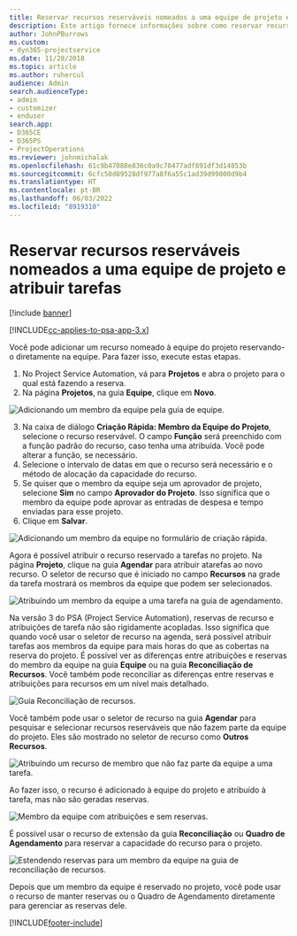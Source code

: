```yaml
---
title: Reservar recursos reserváveis nomeados a uma equipe de projeto e atribuir tarefas
description: Este artigo fornece informações sobre como reservar recursos nomeados para equipes de projeto e atribuí-los a tarefas.
author: JohnPBurrows
ms.custom:
- dyn365-projectservice
ms.date: 11/28/2018
ms.topic: article
ms.author: ruhercul
audience: Admin
search.audienceType:
- admin
- customizer
- enduser
search.app:
- D365CE
- D365PS
- ProjectOperations
ms.reviewer: johnmichalak
ms.openlocfilehash: 61c9b47088e836c0a9c78477adf891df3d14853b
ms.sourcegitcommit: 6cfc50d89528df977a8f6a55c1ad39d99800d9b4
ms.translationtype: HT
ms.contentlocale: pt-BR
ms.lasthandoff: 06/03/2022
ms.locfileid: "8919310"
---
```

# <a name="book-named-bookable-resources-to-a-project-team-and-assign-tasks"></a>Reservar recursos reserváveis nomeados a uma equipe de projeto e atribuir tarefas 

[!include [banner](../includes/psa-now-project-operations.md)]

[!INCLUDE[cc-applies-to-psa-app-3.x](../includes/cc-applies-to-psa-app-3x.md)]

Você pode adicionar um recurso nomeado à equipe do projeto reservando-o diretamente na equipe. Para fazer isso, execute estas etapas.

1. No Project Service Automation, vá para **Projetos** e abra o projeto para o qual está fazendo a reserva.
2. Na página **Projetos**, na guia **Equipe**, clique em **Novo**. 

![Adicionando um membro da equipe pela guia de equipe.](media/RM-how-to-1.png)

3. Na caixa de diálogo **Criação Rápida: Membro da Equipe do Projeto**, selecione o recurso reservável. O campo **Função** será preenchido com a função padrão do recurso, caso tenha uma atribuída. Você pode alterar a função, se necessário. 
4. Selecione o intervalo de datas em que o recurso será necessário e o método de alocação da capacidade do recurso. 
5. Se quiser que o membro da equipe seja um aprovador de projeto, selecione **Sim** no campo **Aprovador do Projeto**. Isso significa que o membro da equipe pode aprovar as entradas de despesa e tempo enviadas para esse projeto. 
6. Clique em **Salvar**.

![Adicionando um membro da equipe no formulário de criação rápida.](media/RM-how-to-2.png)


Agora é possível atribuir o recurso reservado a tarefas no projeto. Na página **Projeto**, clique na guia **Agendar** para atribuir atarefas ao novo recurso. O seletor de recurso que é iniciado no campo **Recursos** na grade da tarefa mostrará os membros da equipe que podem ser selecionados.

![Atribuindo um membro da equipe a uma tarefa na guia de agendamento.](media/RM-how-to-3.png)

Na versão 3 do PSA (Project Service Automation), reservas de recurso e atribuições de tarefa não são rigidamente acopladas. Isso significa que quando você usar o seletor de recurso na agenda, será possível atribuir tarefas aos membros da equipe para mais horas do que as cobertas na reserva do projeto.
É possível ver as diferenças entre atribuições e reservas do membro da equipe na guia **Equipe** ou na guia **Reconciliação de Recursos**. Você também pode reconciliar as diferenças entre reservas e atribuições para recursos em um nível mais detalhado.

![Guia Reconciliação de recursos.](media/RM-how-to-4.png)

Você também pode usar o seletor de recurso na guia **Agendar** para pesquisar e selecionar recursos reserváveis que não fazem parte da equipe do projeto. Eles são mostrado no seletor de recurso como **Outros Recursos**.

![Atribuindo um recurso de membro que não faz parte da equipe a uma tarefa.](media/RM-how-to-5.png)

Ao fazer isso, o recurso é adicionado à equipe do projeto e atribuído à tarefa, mas não são geradas reservas.

![Membro da equipe com atribuições e sem reservas.](media/RM-how-to-6.png)

É possível usar o recurso de extensão da guia **Reconciliação** ou **Quadro de Agendamento** para reservar a capacidade do recurso para o projeto.

![Estendendo reservas para um membro da equipe na guia de reconciliação de recursos.](media/RM-how-to-7.png)

Depois que um membro da equipe é reservado no projeto, você pode usar o recurso de manter reservas ou o Quadro de Agendamento diretamente para gerenciar as reservas dele.


[!INCLUDE[footer-include](../includes/footer-banner.md)]

